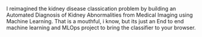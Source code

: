I reimagined the kidney disease classication problem by building an Automated Diagnosis of 
Kidney Abnormalities from Medical Imaging using Machine Learning. 
That is a mouthful, i know, but its just an End to end machine learning and MLOps project
 to bring the classifier to your browser.
